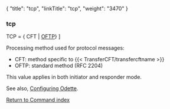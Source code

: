 {
    "title": "tcp",
    "linkTitle": "tcp",
    "weight": "3470"
}<span id="tcp"></span>

### tcp

TCP
= { CFT
| <u>OFTP</u>} \]

Processing method used for protocol messages:

- CFT: method specific to {{< TransferCFT/transfercftname >}}
- OFTP: standard method (RFC 2204)

This value applies in both initiator and responder mode.

See also, [Configuring Odette](../../../../protocols_start_here/start_here_odette/configuring_odette).

[Return to Command index](../../)

 
